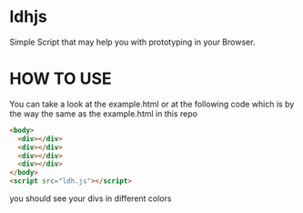# ldhjs
Simple Script that may help you with prototyping in your Browser.

# HOW TO USE

You can take a look at the example.html or at the following code which is by the way the same as the example.html in this repo

```html
<body>
  <div></div>
  <div></div>
  <div></div>
  <div></div>
</body>
<script src="ldh.js"></script>
```
you should see your divs in different colors
